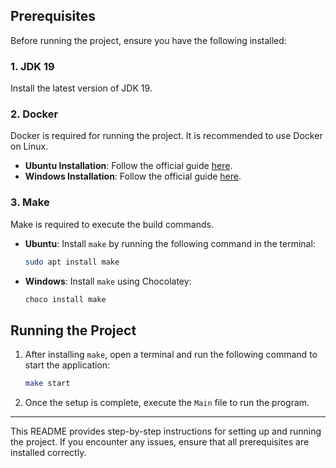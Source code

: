 ## Prerequisites

Before running the project, ensure you have the following installed:

### 1. JDK 19  
Install the latest version of JDK 19.

### 2. Docker  
Docker is required for running the project. It is recommended to use Docker on Linux.

- **Ubuntu Installation**: Follow the official guide [here](https://docs.docker.com/engine/install/ubuntu/).
- **Windows Installation**: Follow the official guide [here](https://docs.docker.com/desktop/install/windows-install/).

### 3. Make  
Make is required to execute the build commands.

- **Ubuntu**: Install `make` by running the following command in the terminal:
  ```sh
  sudo apt install make
  ```  
- **Windows**: Install `make` using Chocolatey:
  ```sh
  choco install make
  ```  

## Running the Project

1. After installing `make`, open a terminal and run the following command to start the application:
   ```sh
   make start
   ```  
2. Once the setup is complete, execute the `Main` file to run the program.

---

This README provides step-by-step instructions for setting up and running the project. If you encounter any issues, ensure that all prerequisites are installed correctly.

